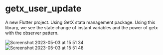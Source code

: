# getx_user_update

A new Flutter project. Using GetX stata management package.
Using this library, we see the state change of instant variables and the power of getx with the observer pattern.

![Screenshot 2023-05-03 at 15 51 34](https://user-images.githubusercontent.com/45063194/235921234-45755bec-f782-45a8-a990-7bbe2786633b.png)
![Screenshot 2023-05-03 at 15 51 48](https://user-images.githubusercontent.com/45063194/235921296-d24ba1a5-4596-477f-b522-8d84d3014793.png)
